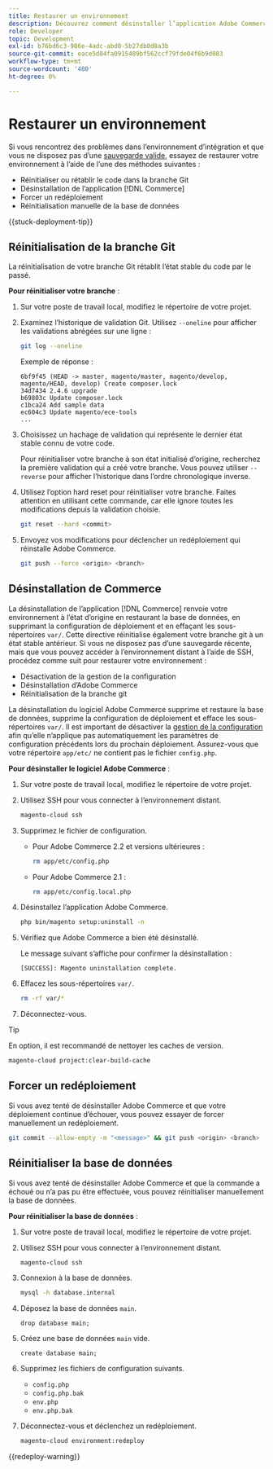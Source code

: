 ```yaml
---
title: Restaurer un environnement
description: Découvrez comment désinstaller l’application Adobe Commerce à partir d’un projet d’infrastructure cloud et restaurer un environnement à un état stable.
role: Developer
topic: Development
exl-id: b76bd6c3-986e-4adc-abd0-5b27db0d8a3b
source-git-commit: eace5d84fa0915489bf562ccf79fde04f6b9d083
workflow-type: tm+mt
source-wordcount: '480'
ht-degree: 0%

---
```


# Restaurer un environnement

Si vous rencontrez des problèmes dans l’environnement d’intégration et que vous ne disposez pas d’une [sauvegarde valide](../storage/snapshots.md), essayez de restaurer votre environnement à l’aide de l’une des méthodes suivantes :

- Réinitialiser ou rétablir le code dans la branche Git
- Désinstallation de l’application [!DNL Commerce]
- Forcer un redéploiement
- Réinitialisation manuelle de la base de données

{{stuck-deployment-tip}}

## Réinitialisation de la branche Git

La réinitialisation de votre branche Git rétablit l’état stable du code par le passé.

**Pour réinitialiser votre branche** :

1. Sur votre poste de travail local, modifiez le répertoire de votre projet.

1. Examinez l’historique de validation Git. Utilisez `--oneline` pour afficher les validations abrégées sur une ligne :

   ```bash
   git log --oneline
   ```

   Exemple de réponse :

   ```terminal
   6bf9f45 (HEAD -> master, magento/master, magento/develop, magento/HEAD, develop) Create composer.lock
   34d7434 2.4.6 upgrade
   b69803c Update composer.lock
   c1bca24 Add sample data
   ec604c3 Update magento/ece-tools
   ...
   ```

1. Choisissez un hachage de validation qui représente le dernier état stable connu de votre code.

   Pour réinitialiser votre branche à son état initialisé d’origine, recherchez la première validation qui a créé votre branche. Vous pouvez utiliser `--reverse` pour afficher l’historique dans l’ordre chronologique inverse.

1. Utilisez l’option hard reset pour réinitialiser votre branche. Faites attention en utilisant cette commande, car elle ignore toutes les modifications depuis la validation choisie.

   ```bash
   git reset --hard <commit>
   ```

1. Envoyez vos modifications pour déclencher un redéploiement qui réinstalle Adobe Commerce.

   ```bash
   git push --force <origin> <branch>
   ```

## Désinstallation de Commerce

La désinstallation de l’application [!DNL Commerce] renvoie votre environnement à l’état d’origine en restaurant la base de données, en supprimant la configuration de déploiement et en effaçant les sous-répertoires `var/`. Cette directive réinitialise également votre branche git à un état stable antérieur. Si vous ne disposez pas d’une sauvegarde récente, mais que vous pouvez accéder à l’environnement distant à l’aide de SSH, procédez comme suit pour restaurer votre environnement :

- Désactivation de la gestion de la configuration
- Désinstallation d’Adobe Commerce
- Réinitialisation de la branche git

La désinstallation du logiciel Adobe Commerce supprime et restaure la base de données, supprime la configuration de déploiement et efface les sous-répertoires `var/`. Il est important de désactiver la [gestion de la configuration](../store/store-settings.md) afin qu’elle n’applique pas automatiquement les paramètres de configuration précédents lors du prochain déploiement. Assurez-vous que votre répertoire `app/etc/` ne contient pas le fichier `config.php`.

**Pour désinstaller le logiciel Adobe Commerce** :

1. Sur votre poste de travail local, modifiez le répertoire de votre projet.

1. Utilisez SSH pour vous connecter à l’environnement distant.

   ```bash
   magento-cloud ssh
   ```

1. Supprimez le fichier de configuration.
   - Pour Adobe Commerce 2.2 et versions ultérieures :

     ```bash
     rm app/etc/config.php
     ```

   - Pour Adobe Commerce 2.1 :

     ```bash
     rm app/etc/config.local.php
     ```

1. Désinstallez l’application Adobe Commerce.

   ```bash
   php bin/magento setup:uninstall -n
   ```

1. Vérifiez que Adobe Commerce a bien été désinstallé.

   Le message suivant s’affiche pour confirmer la désinstallation :

   ```terminal
   [SUCCESS]: Magento uninstallation complete.
   ```

1. Effacez les sous-répertoires `var/`.

   ```bash
   rm -rf var/*
   ```

1. Déconnectez-vous.

>[!TIP]
>
>En option, il est recommandé de nettoyer les caches de version.
>
>```bash
>magento-cloud project:clear-build-cache
>```

## Forcer un redéploiement

Si vous avez tenté de désinstaller Adobe Commerce et que votre déploiement continue d’échouer, vous pouvez essayer de forcer manuellement un redéploiement.

```bash
git commit --allow-empty -m "<message>" && git push <origin> <branch>
```

## Réinitialiser la base de données

Si vous avez tenté de désinstaller Adobe Commerce et que la commande a échoué ou n’a pas pu être effectuée, vous pouvez réinitialiser manuellement la base de données.

**Pour réinitialiser la base de données** :

1. Sur votre poste de travail local, modifiez le répertoire de votre projet.

1. Utilisez SSH pour vous connecter à l’environnement distant.

   ```bash
   magento-cloud ssh
   ```

1. Connexion à la base de données.

   ```bash
   mysql -h database.internal
   ```

1. Déposez la base de données `main`.

   ```shell
   drop database main;
   ```

1. Créez une base de données `main` vide.

   ```shell
   create database main;
   ```

1. Supprimez les fichiers de configuration suivants.

   - `config.php`
   - `config.php.bak`
   - `env.php`
   - `env.php.bak`

1. Déconnectez-vous et déclenchez un redéploiement.

   ```bash
   magento-cloud environment:redeploy
   ```

{{redeploy-warning}}
